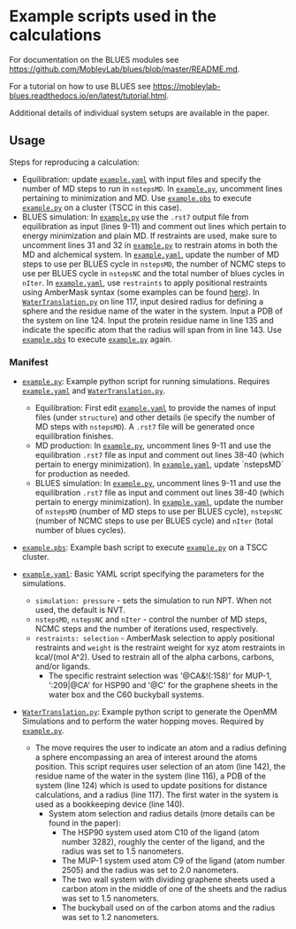 # Example scripts used in the calculations

For documentation on the BLUES modules see https://github.com/MobleyLab/blues/blob/master/README.md.

For a tutorial on how to use BLUES see https://mobleylab-blues.readthedocs.io/en/latest/tutorial.html.

Additional details of individual system setups are available in the paper.


## Usage
Steps for reproducing a calculation:
- Equilibration: update [`example.yaml`](example.yaml) with input files and specify the number of MD steps to run in `nstepsMD`. In [`example.py`](example.py), uncomment lines pertaining to minimization and MD. Use [`example.pbs`](example.pbs) to execute [`example.py`](example.py) on a cluster (TSCC in this case).
- BLUES simulation: In [`example.py`](example.py) use the `.rst7` output file from equilibration as input (lines 9-11) and comment out lines which pertain to energy minimization and plain MD. If restraints are used, make sure to uncomment lines 31 and 32 in [`example.py`](example.py) to restrain atoms in both the MD and alchemical system. In [`example.yaml`](example.yaml), update the number of  MD steps to use per BLUES cycle in `nstepsMD`, the number of NCMC steps to use per BLUES cycle in `nstepsNC` and the total number of blues cycles in `nIter`. In [`example.yaml`](example.yaml), use `restraints` to apply positional restraints using AmberMask syntax (some examples can be found [here](https://amber-md.github.io/pytraj/latest/atom_mask_selection.html)). In [`WaterTranslation.py`](WaterTranslation.py) on line 117, input desired radius for defining a sphere and the residue name of the water in the system. Input a PDB of the system on line 124. Input the protein residue name in line 135 and indicate the specific atom that the radius will span from in line 143. Use [`example.pbs`](example.pbs) to execute [`example.py`](example.py) again.


### Manifest

- [`example.py`](example.py): Example python script for running simulations. Requires [`example.yaml`](example.yaml) and [`WaterTranslation.py`](WaterTranslation.py).
  - Equilibration: First edit [`example.yaml`](example.yaml) to provide the names of input files (under `structure`) and other details (ie specify the number of MD steps with `nstepsMD`). A `.rst7` file will be generated once equilibration finishes.
  - MD production: In [`example.py`](example.py), uncomment lines 9-11 and use the equilibration `.rst7` file as input and comment out lines 38-40 (which pertain to energy minimization). In [`example.yaml`](example.yaml`), update `nstepsMD` for production as needed.
  - BLUES simulation: In [`example.py`](example.py), uncomment lines 9-11 and use the equilibration `.rst7` file as input and comment out lines 38-40 (which pertain to energy minimization). In [`example.yaml`](example.yaml), update the number of `nstepsMD` (number of MD steps to use per BLUES cycle), `nstepsNC` (number of NCMC steps to use per BLUES cycle) and `nIter` (total number of blues cycles).

- [`example.pbs`](example.pbs): Example bash script to execute [`example.py`](example.py) on a TSCC cluster.

- [`example.yaml`](example.yaml): Basic YAML script specifying the parameters for the simulations.
  - `simulation: pressure` - sets the simulation to run NPT. When not used, the default is NVT.
  - `nstepsMD`, `nstepsNC` and `nIter` - control the number of MD steps, NCMC steps and the number of iterations used, respectively.
  - `restraints: selection` - AmberMask selection to apply positional restraints and `weight` is the restraint weight for xyz atom restraints in kcal/(mol A^2). Used to restrain all of the alpha carbons, carbons, and/or ligands.
    - The specific restraint selection was '@CA&!(:158)' for MUP-1, ':209|@CA' for HSP90 and '@C' for the graphene sheets in the water box and the C60 buckyball systems.

- [`WaterTranslation.py`](WaterTranslation.py): Example python script to generate the OpenMM Simulations and to perform the water hopping moves. Required by [`example.py`](example.py).
  - The move requires the user to indicate an atom and a radius defining a sphere encompassing an area of interest around the atoms position. This script requires user selection of an atom (line 142), the residue name of the water in the system (line 116), a PDB of the system (line 124) which is used to update positions for distance calculations, and a radius (line 117). The first water in the system is used as a bookkeeping device (line 140).
    - System atom selection and radius details (more details can be found in the paper):
      - The HSP90 system used atom C10 of the ligand (atom number 3282), roughly the center of the ligand, and the radius was set to 1.5 nanometers.
      - The MUP-1 system used atom C9 of the ligand (atom number 2505) and the radius was set to 2.0 nanometers.
      - The two wall system with dividing graphene sheets used a carbon atom in the middle of one of the sheets and the radius was set to 1.5 nanometers.
      - The buckyball used on of the carbon atoms and the radius was set to 1.2 nanometers.
